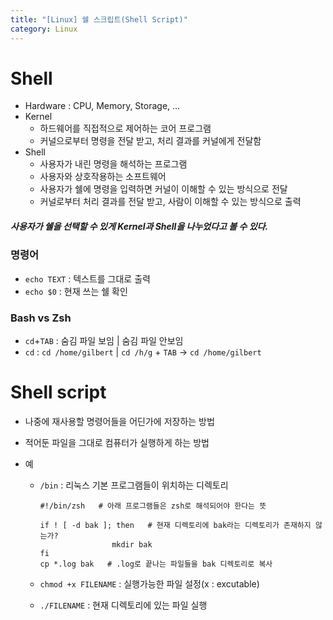 ```yaml
---
title: "[Linux] 쉘 스크립트(Shell Script)"
category: Linux
---
```


# Shell

- Hardware : CPU, Memory, Storage, ...
- Kernel
    - 하드웨어를 직접적으로 제어하는 코어 프로그램
    - 커널으로부터 명령을 전달 받고, 처리 결과를 커널에게 전달함
- Shell
    - 사용자가 내린 명령을 해석하는 프로그램
    - 사용자와 상호작용하는 소프트웨어
    - 사용자가 쉘에 명령을 입력하면 커널이 이해할 수 있는 방식으로 전달
    - 커널로부터 처리 결과를 전달 받고, 사람이 이해할 수 있는 방식으로 출력

##### 사용자가 쉘을 선택할 수 있게 Kernel과 Shell을 나누었다고 볼 수 있다.



### 명령어

- `echo TEXT` : 텍스트를 그대로 출력
- `echo $0` : 현재 쓰는 쉘 확인

### Bash vs Zsh

- `cd`+`TAB` : 숨김 파일 보임 | 숨김 파일 안보임
- `cd` : `cd /home/gilbert` | `cd /h/g` + `TAB` → `cd /home/gilbert`



# Shell script

- 나중에 재사용할 명령어들을 어딘가에 저장하는 방법

- 적어둔 파일을 그대로 컴퓨터가 실행하게 하는 방법

- 예

    - `/bin` : 리눅스 기본 프로그램들이 위치하는 디렉토리

        ```SHELL
        #!/bin/zsh   # 아래 프로그램들은 zsh로 해석되어야 한다는 뜻
        
        if ! [ -d bak ]; then   # 현재 디렉토리에 bak라는 디렉토리가 존재하지 않는가?
        				mkdir bak
        fi
        cp *.log bak   # .log로 끝나는 파일들을 bak 디렉토리로 복사
        ```

    - `chmod +x FILENAME` : 실행가능한 파일 설정(x : excutable)

    - `./FILENAME` : 현재 디렉토리에 있는 파일 실행